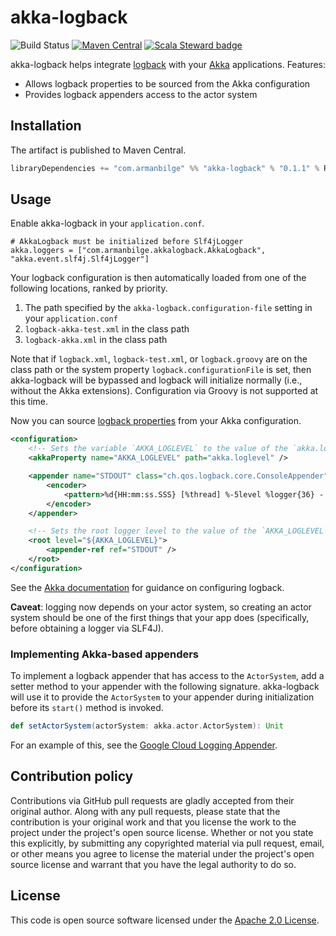 # akka-logback

![Build Status](https://github.com/armanbilge/akka-logback/workflows/Build/badge.svg)
[![Maven Central](https://img.shields.io/maven-central/v/com.armanbilge/akka-logback_2.13.svg)](https://maven-badges.herokuapp.com/maven-central/com.armanbilge/akka-logback_2.13)
[![Scala Steward badge](https://img.shields.io/badge/Scala_Steward-helping-blue.svg?style=flat&logo=data:image/png;base64,iVBORw0KGgoAAAANSUhEUgAAAA4AAAAQCAMAAAARSr4IAAAAVFBMVEUAAACHjojlOy5NWlrKzcYRKjGFjIbp293YycuLa3pYY2LSqql4f3pCUFTgSjNodYRmcXUsPD/NTTbjRS+2jomhgnzNc223cGvZS0HaSD0XLjbaSjElhIr+AAAAAXRSTlMAQObYZgAAAHlJREFUCNdNyosOwyAIhWHAQS1Vt7a77/3fcxxdmv0xwmckutAR1nkm4ggbyEcg/wWmlGLDAA3oL50xi6fk5ffZ3E2E3QfZDCcCN2YtbEWZt+Drc6u6rlqv7Uk0LdKqqr5rk2UCRXOk0vmQKGfc94nOJyQjouF9H/wCc9gECEYfONoAAAAASUVORK5CYII=)](https://scala-steward.org)

akka-logback helps integrate [logback](https://logback.qos.ch/) with your [Akka](https://akka.io) applications.
Features:
* Allows logback properties to be sourced from the Akka configuration
* Provides logback appenders access to the actor system

## Installation

The artifact is published to Maven Central.

```scala
libraryDependencies += "com.armanbilge" %% "akka-logback" % "0.1.1" % Runtime
```

## Usage

Enable akka-logback in your `application.conf`.

```hocon
# AkkaLogback must be initialized before Slf4jLogger
akka.loggers = ["com.armanbilge.akkalogback.AkkaLogback", "akka.event.slf4j.Slf4jLogger"]
```

Your logback configuration is then automatically loaded from one of the following locations, ranked by priority.
1. The path specified by the `akka-logback.configuration-file` setting in your `application.conf`
2. `logback-akka-test.xml` in the class path
3. `logback-akka.xml` in the class path

Note that if `logback.xml`, `logback-test.xml`, or `logback.groovy` are on the class path or the system property `logback.configurationFile` is set, then akka-logback will be bypassed and logback will initialize normally (i.e., without the Akka extensions).
Configuration via Groovy is not supported at this time.

Now you can source [logback properties](https://logback.qos.ch/manual/configuration.html#variableSubstitution) from your Akka configuration.

```xml
<configuration>
    <!-- Sets the variable `AKKA_LOGLEVEL` to the value of the `akka.loglevel` setting defined in the Akka configuration -->
    <akkaProperty name="AKKA_LOGLEVEL" path="akka.loglevel" />

    <appender name="STDOUT" class="ch.qos.logback.core.ConsoleAppender">
        <encoder>
            <pattern>%d{HH:mm:ss.SSS} [%thread] %-5level %logger{36} - %msg%n</pattern>
        </encoder>
    </appender>

    <!-- Sets the root logger level to the value of the `AKKA_LOGLEVEL` variable via substitution -->
    <root level="${AKKA_LOGLEVEL}">
        <appender-ref ref="STDOUT" />
    </root>
</configuration>
```

See the [Akka documentation](https://doc.akka.io/docs/akka/current/typed/logging.html#logback) for guidance on configuring logback.

**Caveat**: logging now depends on your actor system, so creating an actor system should be one of the first things that your app does (specifically, before obtaining a logger via SLF4J).

### Implementing Akka-based appenders

To implement a logback appender that has access to the `ActorSystem`, add a setter method to your appender with the following signature.
akka-logback will use it to provide the `ActorSystem` to your appender during initialization before its `start()` method is invoked.

```scala
def setActorSystem(actorSystem: akka.actor.ActorSystem): Unit
```

For an example of this, see the [Google Cloud Logging Appender](https://github.com/armanbilge/alpakka/blob/google-cloud-logging/google-cloud-logging/src/main/scala/akka/stream/alpakka/googlecloud/logging/logback/CloudLoggingAppender.scala).

## Contribution policy

Contributions via GitHub pull requests are gladly accepted from their original author.
Along with any pull requests, please state that the contribution is your original work and that you license the work to the project under the project's open source license.
Whether or not you state this explicitly, by submitting any copyrighted material via pull request, email, or other means you agree to license the material under the project's open source license and warrant that you have the legal authority to do so.

## License

This code is open source software licensed under the [Apache 2.0 License](http://www.apache.org/licenses/LICENSE-2.0.html).

